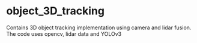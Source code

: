 # object_3D_tracking
Contains 3D object tracking implementation using camera and lidar fusion. The code uses opencv, lidar data and YOLOv3
